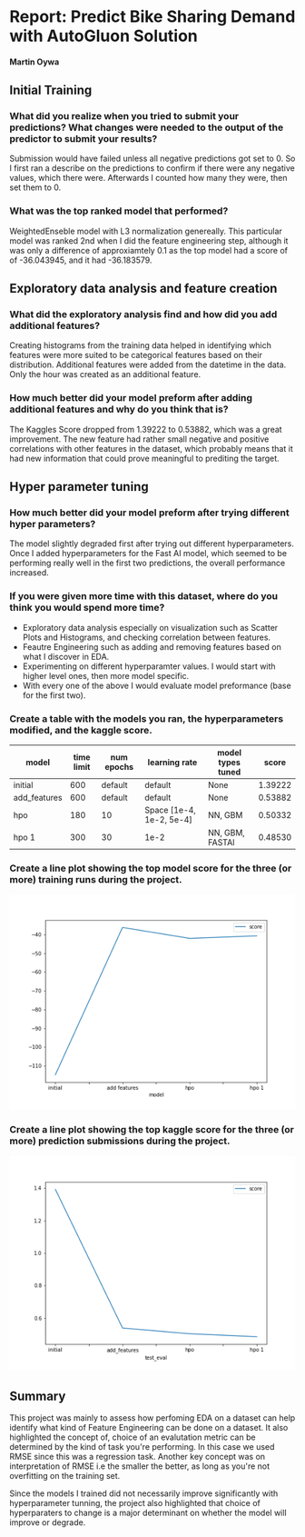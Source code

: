 # Report: Predict Bike Sharing Demand with AutoGluon Solution
#### Martin Oywa

## Initial Training
### What did you realize when you tried to submit your predictions? What changes were needed to the output of the predictor to submit your results?
Submission would have failed unless all negative predictions got set to 0. So I first ran a describe on the predictions to confirm if there were
any negative values, which there were. Afterwards I counted how many they were, then set them to 0. 

### What was the top ranked model that performed?
WeightedEnseble model with L3 normalization genereally. This particular model was ranked 2nd when I did the feature engineering step, although it was only a difference of approxiamtely 0.1 as the top model had a score of of -36.043945, and it had -36.183579.

## Exploratory data analysis and feature creation
### What did the exploratory analysis find and how did you add additional features?
Creating histograms from the training data helped in identifying which features were more suited to be categorical features based on their distribution. Additional features were added from the datetime in the data. Only the hour was created as an additional feature.

### How much better did your model preform after adding additional features and why do you think that is?
The Kaggles Score dropped from 1.39222 to 0.53882, which was a great improvement. The new feature had rather small negative and positive correlations with
other features in the dataset, which probably means that it had new information that could prove meaningful to prediting the target.

## Hyper parameter tuning
### How much better did your model preform after trying different hyper parameters?
The model slightly degraded first after trying out different hyperparameters. Once I added hyperparameters for the Fast AI model, which seemed to be performing really well in the first two predictions, the overall performance increased.

### If you were given more time with this dataset, where do you think you would spend more time?
- Exploratory data analysis especially on visualization such as Scatter Plots and Histograms, and checking correlation between features.
- Feautre Engineering such as adding and removing features based on what I discover in EDA.
- Experimenting on different hyperparamter values. I would start with higher level ones, then more model specific.
- With every one of the above I would evaluate model preformance (base for the first two).

### Create a table with the models you ran, the hyperparameters modified, and the kaggle score.
|model|time limit|num epochs|learning rate|model types tuned|score|
|--|--|--|--|--|--|
|initial|600|default|default|None|1.39222|
|add_features|600|default|default|None|0.53882|
|hpo|180|10|Space [1e-4, 1e-2, 5e-4]|NN, GBM|0.50332|
|hpo 1|300|30|1e-2|NN, GBM, FASTAI|0.48530|

### Create a line plot showing the top model score for the three (or more) training runs during the project.

![model_train_score.png](img/model_train_score.png)

### Create a line plot showing the top kaggle score for the three (or more) prediction submissions during the project.


![model_test_score.png](img/model_test_score.png)

## Summary
This project was mainly to assess how perfoming EDA on a dataset can help identify what kind of Feature Engineering can be done on a dataset.
It also highlighted the concept of, choice of an evalutation metric can be determined by the kind of task you're performing. In this case we used
RMSE since this was a regression task. Another key concept was on interpretation of RMSE i.e the smaller the better, as long as you're not overfitting
on the training set.

Since the models I trained did not necessarily improve significantly with hyperparameter tunning, the project also highlighted that choice of hyperparaters
to change is a major determinant on whether the model will improve or degrade.